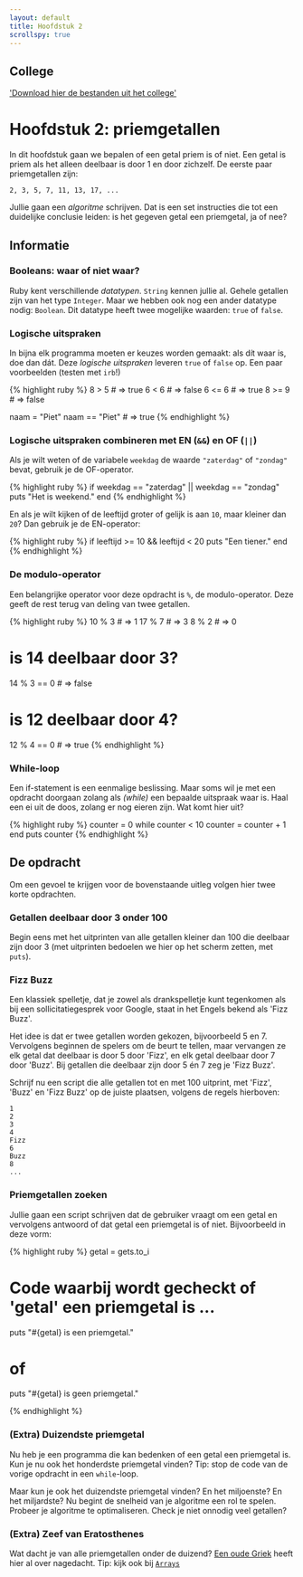 ```yaml
---
layout: default
title: Hoofdstuk 2
scrollspy: true
---
```


## College
['Download hier de bestanden uit het college'](/public/downloads/College2.zip) 

# Hoofdstuk 2: priemgetallen
In dit hoofdstuk gaan we bepalen of een getal priem is of niet. Een getal is priem als het alleen deelbaar is door 1 en door zichzelf. De eerste paar priemgetallen zijn:

    2, 3, 5, 7, 11, 13, 17, ...

Jullie gaan een _algoritme_ schrijven. Dat is een set instructies die tot een duidelijke conclusie leiden: is het gegeven getal een priemgetal, ja of nee?

## Informatie

### Booleans: waar of niet waar?
Ruby kent verschillende _datatypen_. `String` kennen jullie al. Gehele getallen zijn van het type `Integer`. Maar we hebben ook nog een ander datatype nodig: `Boolean`. Dit datatype heeft twee mogelijke waarden: `true` of `false`.

### Logische uitspraken
In bijna elk programma moeten er keuzes worden gemaakt: als dít waar is, doe dan dát. Deze _logische uitspraken_ leveren `true` of `false` op. Een paar voorbeelden (testen met `irb`!)

{% highlight ruby %}
8 > 5   # => true
6 < 6   # => false
6 <= 6  # => true
8 >= 9  # => false

naam = "Piet"
naam == "Piet"  # => true
{% endhighlight %}

### Logische uitspraken combineren met EN (`&&`) en OF (`||`)
Als je wilt weten of de variabele `weekdag` de waarde `"zaterdag"` of `"zondag"` bevat, gebruik je de OF-operator.

{% highlight ruby %}
if weekdag == "zaterdag" || weekdag == "zondag"
  puts "Het is weekend."
end
{% endhighlight %}

En als je wilt kijken of de leeftijd groter of gelijk is aan `10`, maar kleiner dan `20`? Dan gebruik je de EN-operator:

{% highlight ruby %}
if leeftijd >= 10 && leeftijd < 20
    puts "Een tiener."
end
{% endhighlight %}

### De modulo-operator
Een belangrijke operator voor deze opdracht is `%`, de modulo-operator. Deze geeft de rest terug van deling van twee getallen.

{% highlight ruby %}
10 % 3  # => 1
17 % 7  # => 3
8 % 2   # => 0

# is 14 deelbaar door 3?
14 % 3 == 0 # => false
# is 12 deelbaar door 4?
12 % 4 == 0 # => true
{% endhighlight %}

### While-loop
Een if-statement is een eenmalige beslissing. Maar soms wil je met een opdracht doorgaan zolang als _(while)_ een bepaalde uitspraak waar is. Haal een ei uit de doos, zolang er nog eieren zijn. Wat komt hier uit?

{% highlight ruby %}
counter = 0
while counter < 10
    counter = counter + 1
end
puts counter
{% endhighlight %}

## De opdracht

Om een gevoel te krijgen voor de bovenstaande uitleg volgen hier twee korte opdrachten.

### Getallen deelbaar door 3 onder 100

Begin eens met het uitprinten van alle getallen kleiner dan 100 die deelbaar zijn door 3 (met uitprinten bedoelen we hier op het scherm zetten, met `puts`).

### Fizz Buzz

Een klassiek spelletje, dat je zowel als drankspelletje kunt tegenkomen als bij een sollicitatiegesprek voor Google, staat in het Engels bekend als 'Fizz Buzz'.

Het idee is dat er twee getallen worden gekozen, bijvoorbeeld 5 en 7. Vervolgens beginnen de spelers om de beurt te tellen, maar vervangen ze elk getal dat deelbaar is door 5 door 'Fizz', en elk getal deelbaar door 7 door 'Buzz'. Bij getallen die deelbaar zijn door 5 én 7 zeg je 'Fizz Buzz'.

Schrijf nu een script die alle getallen tot en met 100 uitprint, met 'Fizz', 'Buzz' en 'Fizz Buzz' op de juiste plaatsen, volgens de regels hierboven:

    1
    2
    3
    4
    Fizz
    6
    Buzz
    8
    ...

### Priemgetallen zoeken

Jullie gaan een script schrijven dat de gebruiker vraagt om een getal en vervolgens antwoord of dat getal een priemgetal is of niet. Bijvoorbeeld in deze vorm:

{% highlight ruby %}
getal = gets.to_i

# Code waarbij wordt gecheckt of 'getal' een priemgetal is ...

puts "#{getal} is een priemgetal."
# of
puts "#{getal} is geen priemgetal."

{% endhighlight %}

### (Extra) Duizendste priemgetal
Nu heb je een programma die kan bedenken of een getal een priemgetal is. Kun je nu ook het honderdste priemgetal vinden? Tip: stop de code van de vorige opdracht in een `while`-loop.

Maar kun je ook het duizendste priemgetal vinden? En het miljoenste? En het miljardste? Nu begint de snelheid van je algoritme een rol te spelen. Probeer je algoritme te optimaliseren. Check je niet onnodig veel getallen?

### (Extra) Zeef van Eratosthenes
Wat dacht je van alle priemgetallen onder de duizend? [Een oude Griek](http://nl.wikipedia.org/wiki/Zeef_van_Eratosthenes) heeft hier al over nagedacht. Tip: kijk ook bij [`Arrays`](/ruby/hoofdstuk3/#arrays)
